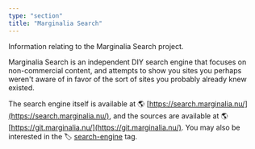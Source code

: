 ```yaml
---
type: "section"
title: "Marginalia Search"
---
```


Information relating to the Marginalia Search project. 

Marginalia Search is an independent DIY search engine that focuses on non-commercial content, and attempts to show you sites you perhaps weren't aware of in favor of the sort of sites you probably already knew existed. 

The search engine itself is available at
🌎 [https://search.marginalia.nu/](https://search.marginalia.nu/), and the sources are available at 🌎 [https://git.marginalia.nu/](https://git.marginalia.nu/). You may also be interested in the  🏷️ [search-engine](/tags/search-engine) tag.